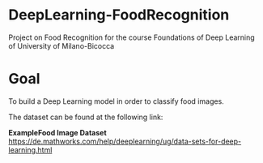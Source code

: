 # DeepLearning-FoodRecognition
Project on Food Recognition for the course Foundations of Deep Learning of University of Milano-Bicocca

# Goal
To build a Deep Learning model in order to classify food images.


The dataset can be found at the following link:

**ExampleFood Image Dataset**
https://de.mathworks.com/help/deeplearning/ug/data-sets-for-deep-learning.html
